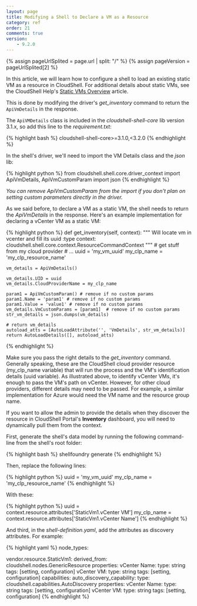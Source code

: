 ```yaml
---
layout: page
title: Modifying a Shell to Declare a VM as a Resource
category: ref
order: 21
comments: true
version:
    - 9.2.0
---
```


{% assign pageUrlSplited = page.url | split: "/" %}
{% assign pageVersion = pageUrlSplited[2] %}

In this article, we will learn how to configure a shell to load an existing static VM as a resource in CloudShell. For additional details about static VMs, see the CloudShell Help's <a href="https://help.quali.com/Online%20Help/9.2/Portal/Content/CSP/INVN/Load-vCenter-VM-Rsrc.htm?Highlight=static" target="_blank">Static VMs Overview</a> article.

This is done by modifying the driver's *get_inventory* command to return the `ApiVmDetails` in the response. 

The `ApiVMDetails` class is included in the *cloudshell-shell-core* lib version 3.1.x, so add this line to the *requirement.txt*:

{% highlight bash %}
cloudshell-shell-core>=3.1.0,<3.2.0
{% endhighlight %}

In the shell's driver, we'll need to import the VM Details class and the *json* lib:

{% highlight python %}
from cloudshell.shell.core.driver_context import ApiVmDetails, ApiVmCustomParam
import json
{% endhighlight %}

*You can remove ApiVmCustomParam from the import if you don't plan on setting custom parameters directly in the driver.*

As we said before, to declare a VM as a static VM, the shell needs to return the *ApiVmDetails* in the response. Here's an example implementation for declaring a vCenter VM as a static VM:

{% highlight python %}
def get_inventory(self, context):
    """
    Will locate vm in vcenter and fill its uuid
    :type context: cloudshell.shell.core.context.ResourceCommandContext
    """
    # get stuff from my cloud provider
    # ...
    uuid = 'my_vm_uuid'
    my_clp_name = 'my_clp_resource_name'

    vm_details = ApiVmDetails()

    vm_details.UID = uuid
    vm_details.CloudProviderName = my_clp_name

    param1 = ApiVmCustomParam() # remove if no custom params
    param1.Name = 'param1' # remove if no custom params
    param1.Value = 'value1' # remove if no custom params
    vm_details.VmCustomParams = [param1]  # remove if no custom params
    str_vm_details = json.dumps(vm_details)

    # return vm_details
    autoload_atts = [AutoLoadAttribute('', 'VmDetails', str_vm_details)]
    return AutoLoadDetails([], autoload_atts)
{% endhighlight %}

Make sure you pass the right details to the *get_inventory* command. Generally speaking, these are the CloudShell cloud provider resource (my_clp_name variable) that will run the process and the VM's identification details (uuid variable). As illustrated above, to identify vCenter VMs, it's enough to pass the VM's path on vCenter. However, for other cloud providers, different details may need to be passed. For example, a similar implementation for Azure would need the VM name and the resource group name.

If you want to allow the admin to provide the details when they discover the resource in CloudShell Portal's **Inventory** dashboard, you will need to dynamically pull them from the context.

First, generate the shell's data model by running the following command-line from the shell's root folder:

{% highlight bash %}
shellfoundry generate
{% endhighlight %}

Then, replace the following lines:

{% highlight python %}
uuid = 'my_vm_uuid'
my_clp_name = 'my_clp_resource_name'
{% endhighlight %}

With these:

{% highlight python %}
uuid = context.resource.attributes['StaticVm1.vCenter VM']
my_clp_name = context.resource.attributes['StaticVm1.vCenter Name']
{% endhighlight %}

And third, in the *shell-definition.yaml*, add the attributes as discovery attributes. For example:

{% highlight yaml %}
node_types:

  vendor.resource.StaticVm1:
    derived_from: cloudshell.nodes.GenericResource
    properties:
      vCenter Name:
        type: string
        tags: [setting, configuration]
      vCenter VM:
        type: string
        tags: [setting, configuration]
    capabilities:
      auto_discovery_capability:
        type: cloudshell.capabilities.AutoDiscovery
        properties:
          vCenter Name:
            type: string
            tags: [setting, configuration]
          vCenter VM:
            type: string
            tags: [setting, configuration]
{% endhighlight %}
